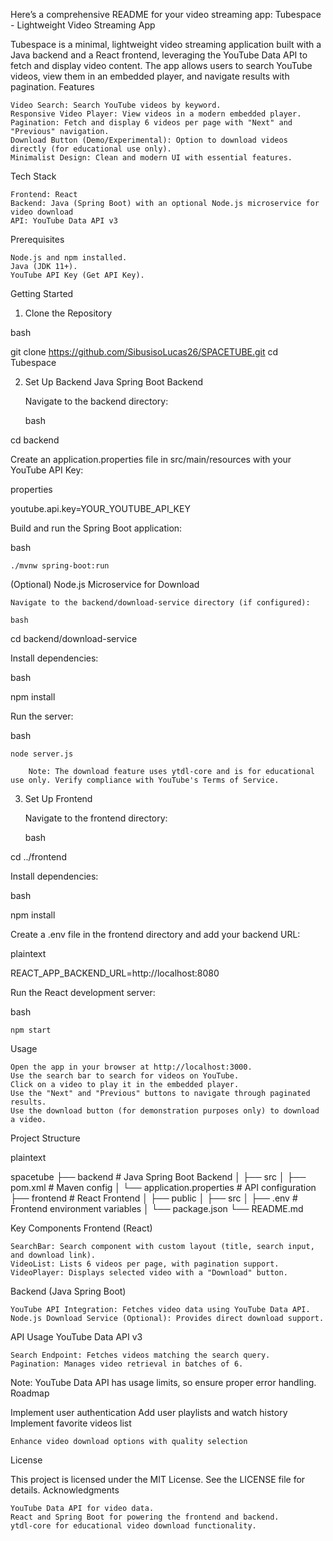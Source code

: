 Here’s a comprehensive README for your video streaming app:
Tubespace - Lightweight Video Streaming App

Tubespace is a minimal, lightweight video streaming application built with a Java backend and a React frontend, leveraging the YouTube Data API to fetch and display video content. The app allows users to search YouTube videos, view them in an embedded player, and navigate results with pagination.
Features

    Video Search: Search YouTube videos by keyword.
    Responsive Video Player: View videos in a modern embedded player.
    Pagination: Fetch and display 6 videos per page with "Next" and "Previous" navigation.
    Download Button (Demo/Experimental): Option to download videos directly (for educational use only).
    Minimalist Design: Clean and modern UI with essential features.

Tech Stack

    Frontend: React
    Backend: Java (Spring Boot) with an optional Node.js microservice for video download
    API: YouTube Data API v3

Prerequisites

    Node.js and npm installed.
    Java (JDK 11+).
    YouTube API Key (Get API Key).

Getting Started
1. Clone the Repository

bash

git clone https://github.com/SibusisoLucas26/SPACETUBE.git
cd Tubespace

2. Set Up Backend
Java Spring Boot Backend

    Navigate to the backend directory:

    bash

cd backend

Create an application.properties file in src/main/resources with your YouTube API Key:

properties

youtube.api.key=YOUR_YOUTUBE_API_KEY

Build and run the Spring Boot application:

bash

    ./mvnw spring-boot:run

(Optional) Node.js Microservice for Download

    Navigate to the backend/download-service directory (if configured):

    bash

cd backend/download-service

Install dependencies:

bash

npm install

Run the server:

bash

    node server.js

        Note: The download feature uses ytdl-core and is for educational use only. Verify compliance with YouTube's Terms of Service.

3. Set Up Frontend

    Navigate to the frontend directory:

    bash

cd ../frontend

Install dependencies:

bash

npm install

Create a .env file in the frontend directory and add your backend URL:

plaintext

REACT_APP_BACKEND_URL=http://localhost:8080

Run the React development server:

bash

    npm start

Usage

    Open the app in your browser at http://localhost:3000.
    Use the search bar to search for videos on YouTube.
    Click on a video to play it in the embedded player.
    Use the "Next" and "Previous" buttons to navigate through paginated results.
    Use the download button (for demonstration purposes only) to download a video.

Project Structure

plaintext

spacetube
├── backend                   # Java Spring Boot Backend
│   ├── src
│   ├── pom.xml               # Maven config
│   └── application.properties # API configuration
├── frontend                  # React Frontend
│   ├── public
│   ├── src
│   ├── .env                  # Frontend environment variables
│   └── package.json
└── README.md

Key Components
Frontend (React)

    SearchBar: Search component with custom layout (title, search input, and download link).
    VideoList: Lists 6 videos per page, with pagination support.
    VideoPlayer: Displays selected video with a "Download" button.

Backend (Java Spring Boot)

    YouTube API Integration: Fetches video data using YouTube Data API.
    Node.js Download Service (Optional): Provides direct download support.

API Usage
YouTube Data API v3

    Search Endpoint: Fetches videos matching the search query.
    Pagination: Manages video retrieval in batches of 6.

Note: YouTube Data API has usage limits, so ensure proper error handling.
Roadmap

Implement user authentication
Add user playlists and watch history
Implement favorite videos list

    Enhance video download options with quality selection

License

This project is licensed under the MIT License. See the LICENSE file for details.
Acknowledgments

    YouTube Data API for video data.
    React and Spring Boot for powering the frontend and backend.
    ytdl-core for educational video download functionality.
